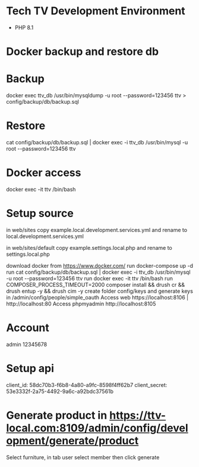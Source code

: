 # Tech TV Development Environment
* PHP 8.1

# Docker backup and restore db
# Backup
docker exec ttv_db /usr/bin/mysqldump -u root --password=123456 ttv > config/backup/db/backup.sql

# Restore
cat config/backup/db/backup.sql | docker exec -i ttv_db /usr/bin/mysql -u root --password=123456 ttv

# Docker access
docker exec -it ttv /bin/bash

# Setup source
in web/sites
copy example.local.development.services.yml and rename to local.development.services.yml

in web/sites/default
copy example.settings.local.php and rename to settings.local.php

download docker from https://www.docker.com/
run docker-compose up -d
run cat config/backup/db/backup.sql | docker exec -i ttv_db /usr/bin/mysql -u root --password=123456 ttv
run docker exec -it ttv /bin/bash
run COMPOSER_PROCESS_TIMEOUT=2000 composer install && drush cr && drush entup -y && drush cim -y
create folder config/keys and generate keys in /admin/config/people/simple_oauth
Access web https://localhost:8106 | http://localhost:80
Access phpmyadmin http://localhost:8105

# Account
admin
12345678

# Setup api
client_id: 58dc70b3-f6b8-4a80-a9fc-8598f4ff62b7
client_secret: 53e3332f-2a75-4492-9a6c-a92bdc37561b

# Generate product in https://ttv-local.com:8109/admin/config/development/generate/product
Select furniture, in tab user select member then click generate
